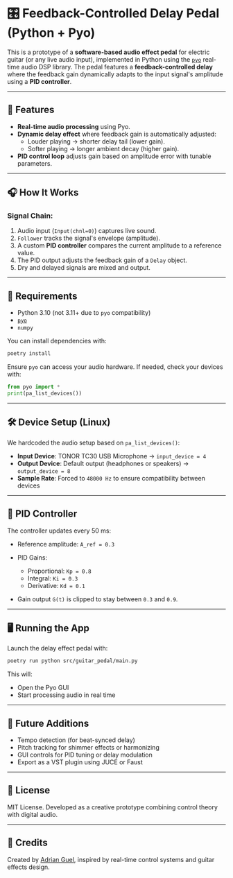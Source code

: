 # 🎛️ Feedback-Controlled Delay Pedal (Python + Pyo)

This is a prototype of a **software-based audio effect pedal** for electric guitar (or any live audio input), implemented in Python using the [`pyo`](https://ajaxsoundstudio.com/software/pyo/) real-time audio DSP library. The pedal features a **feedback-controlled delay** where the feedback gain dynamically adapts to the input signal's amplitude using a **PID controller**.

---

## 🚀 Features

- **Real-time audio processing** using Pyo.
- **Dynamic delay effect** where feedback gain is automatically adjusted:
  - Louder playing → shorter delay tail (lower gain).
  - Softer playing → longer ambient decay (higher gain).
- **PID control loop** adjusts gain based on amplitude error with tunable parameters.

---

## 🎧 How It Works

### Signal Chain:
1. Audio input (`Input(chnl=0)`) captures live sound.
2. `Follower` tracks the signal's envelope (amplitude).
3. A custom **PID controller** compares the current amplitude to a reference value.
4. The PID output adjusts the feedback gain of a `Delay` object.
5. Dry and delayed signals are mixed and output.

---

## 🔧 Requirements

- Python 3.10 (not 3.11+ due to `pyo` compatibility)
- [`pyo`](https://pyo.readthedocs.io)
- `numpy`

You can install dependencies with:

```bash
poetry install
````

Ensure `pyo` can access your audio hardware. If needed, check your devices with:

```python
from pyo import *
print(pa_list_devices())
```

---

## 🛠️ Device Setup (Linux)

We hardcoded the audio setup based on `pa_list_devices()`:

* **Input Device**: TONOR TC30 USB Microphone → `input_device = 4`
* **Output Device**: Default output (headphones or speakers) → `output_device = 8`
* **Sample Rate**: Forced to `48000 Hz` to ensure compatibility between devices

---

## 🧠 PID Controller

The controller updates every 50 ms:

* Reference amplitude: `A_ref = 0.3`
* PID Gains:

  * Proportional: `Kp = 0.8`
  * Integral: `Ki = 0.3`
  * Derivative: `Kd = 0.1`
* Gain output `G(t)` is clipped to stay between `0.3` and `0.9`.

---

## 🖥️ Running the App

Launch the delay effect pedal with:

```bash
poetry run python src/guitar_pedal/main.py
```

This will:

* Open the Pyo GUI
* Start processing audio in real time

---

## 🧩 Future Additions

* Tempo detection (for beat-synced delay)
* Pitch tracking for shimmer effects or harmonizing
* GUI controls for PID tuning or delay modulation
* Export as a VST plugin using JUCE or Faust

---

## 📜 License

MIT License. Developed as a creative prototype combining control theory with digital audio.

---

## 🙌 Credits

Created by [Adrian Guel](https://github.com/AdrianGuel), inspired by real-time control systems and guitar effects design.
